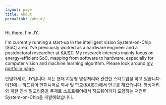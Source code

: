 ```yaml
---
layout: page
title: About
permalink: /about/
---
```


Hi, there, I'm JY.

I'm currently running a start-up in the intelligent vision System-on-Chip
(SoC) area. I've previously worked as a hardware engineer and a postdoctoral
researcher at [KAIST]. My research interests mainly focus on energy-efficient
SoC, mapping from software to hardware, especially for computer vision and
machine learning algorithm. Please look around [my portfolio page].

안녕하세요, JY입니다. 저는 현재 지능형 영상처리와 관련한 스타트업을 하고 있습니다. 이전에는
하드웨어 엔지니어로 회사 및 학교([KAIST])에서 연구를 해왔습니다. 영상처리와 패턴 인식 알고리즘을
주제로 소프트웨어에서 하드웨어까지 포함하는 저전력 System-on-Chip을 개발해왔습니다.

[KAIST]: http://www.kaist.edu
[my portfolio page]: http://www.jyp.me
